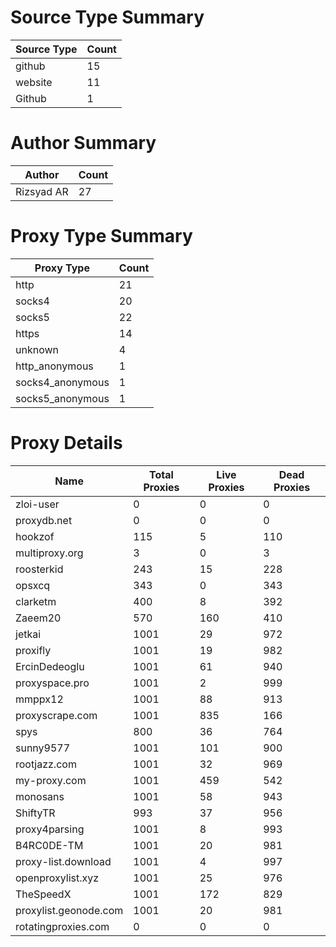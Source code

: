 # Source Type Summary

| Source Type | Count |
|-------------|-------|
| github | 15 |
| website | 11 |
| Github | 1 |


# Author Summary

| Author | Count |
|--------|-------|
| Rizsyad AR | 27 |


# Proxy Type Summary

| Proxy Type | Count |
|------------|-------|
| http | 21 |
| socks4 | 20 |
| socks5 | 22 |
| https | 14 |
| unknown | 4 |
| http_anonymous | 1 |
| socks4_anonymous | 1 |
| socks5_anonymous | 1 |


# Proxy Details

| Name | Total Proxies | Live Proxies | Dead Proxies |
|------|---------------|--------------|---------------|
| zloi-user | 0 | 0 | 0 |
| proxydb.net | 0 | 0 | 0 |
| hookzof | 115 | 5 | 110 |
| multiproxy.org | 3 | 0 | 3 |
| roosterkid | 243 | 15 | 228 |
| opsxcq | 343 | 0 | 343 |
| clarketm | 400 | 8 | 392 |
| Zaeem20 | 570 | 160 | 410 |
| jetkai | 1001 | 29 | 972 |
| proxifly | 1001 | 19 | 982 |
| ErcinDedeoglu | 1001 | 61 | 940 |
| proxyspace.pro | 1001 | 2 | 999 |
| mmppx12 | 1001 | 88 | 913 |
| proxyscrape.com | 1001 | 835 | 166 |
| spys | 800 | 36 | 764 |
| sunny9577 | 1001 | 101 | 900 |
| rootjazz.com | 1001 | 32 | 969 |
| my-proxy.com | 1001 | 459 | 542 |
| monosans | 1001 | 58 | 943 |
| ShiftyTR | 993 | 37 | 956 |
| proxy4parsing | 1001 | 8 | 993 |
| B4RC0DE-TM | 1001 | 20 | 981 |
| proxy-list.download | 1001 | 4 | 997 |
| openproxylist.xyz | 1001 | 25 | 976 |
| TheSpeedX | 1001 | 172 | 829 |
| proxylist.geonode.com | 1001 | 20 | 981 |
| rotatingproxies.com | 0 | 0 | 0 |
